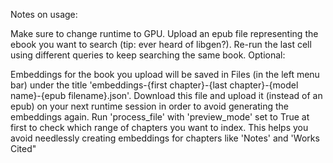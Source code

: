 Notes on usage:

Make sure to change runtime to GPU.
Upload an epub file representing the ebook you want to search (tip: ever heard of libgen?).
Re-run the last cell using different queries to keep searching the same book.
Optional:

Embeddings for the book you upload will be saved in Files (in the left menu bar) under the title 'embeddings-{first chapter}-{last chapter}-{model name}-{epub filename}.json'.
Download this file and upload it (instead of an epub) on your next runtime session in order to avoid generating the embeddings again.
Run 'process_file' with 'preview_mode' set to True at first to check which range of chapters you want to index. This helps you avoid needlessly creating embeddings for chapters like 'Notes' and 'Works Cited"